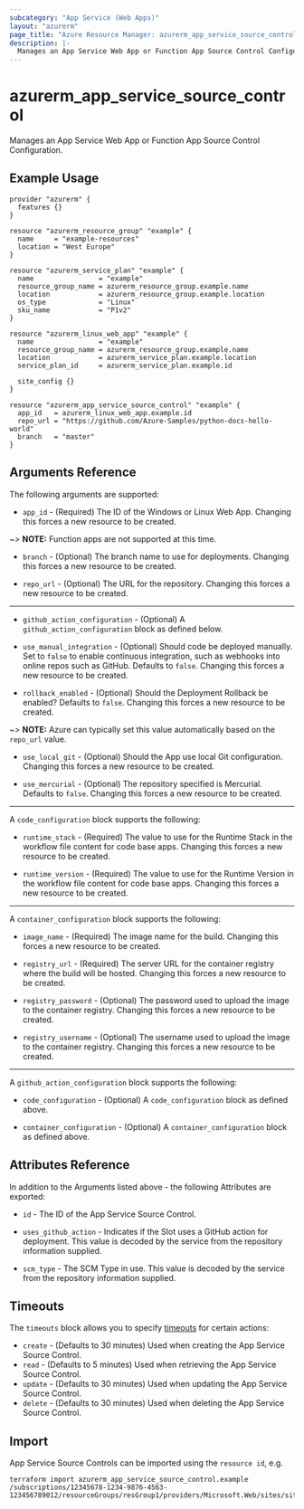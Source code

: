 ```yaml
---
subcategory: "App Service (Web Apps)"
layout: "azurerm"
page_title: "Azure Resource Manager: azurerm_app_service_source_control"
description: |-
  Manages an App Service Web App or Function App Source Control Configuration.
---
```


# azurerm_app_service_source_control

Manages an App Service Web App or Function App Source Control Configuration.

## Example Usage

```hcl
provider "azurerm" {
  features {}
}

resource "azurerm_resource_group" "example" {
  name     = "example-resources"
  location = "West Europe"
}

resource "azurerm_service_plan" "example" {
  name                = "example"
  resource_group_name = azurerm_resource_group.example.name
  location            = azurerm_resource_group.example.location
  os_type             = "Linux"
  sku_name            = "P1v2"
}

resource "azurerm_linux_web_app" "example" {
  name                = "example"
  resource_group_name = azurerm_resource_group.example.name
  location            = azurerm_service_plan.example.location
  service_plan_id     = azurerm_service_plan.example.id

  site_config {}
}

resource "azurerm_app_service_source_control" "example" {
  app_id   = azurerm_linux_web_app.example.id
  repo_url = "https://github.com/Azure-Samples/python-docs-hello-world"
  branch   = "master"
}
```

## Arguments Reference

The following arguments are supported:

* `app_id` - (Required) The ID of the Windows or Linux Web App. Changing this forces a new resource to be created.

~> **NOTE:** Function apps are not supported at this time.

* `branch` - (Optional) The branch name to use for deployments. Changing this forces a new resource to be created.

* `repo_url` - (Optional) The URL for the repository. Changing this forces a new resource to be created.

---

* `github_action_configuration` - (Optional) A `github_action_configuration` block as defined below.

* `use_manual_integration` - (Optional) Should code be deployed manually. Set to `false` to enable continuous integration, such as webhooks into online repos such as GitHub. Defaults to `false`. Changing this forces a new resource to be created.

* `rollback_enabled` - (Optional) Should the Deployment Rollback be enabled? Defaults to `false`. Changing this forces a new resource to be created.

~> **NOTE:** Azure can typically set this value automatically based on the `repo_url` value.

* `use_local_git` - (Optional) Should the App use local Git configuration. Changing this forces a new resource to be created.

* `use_mercurial` - (Optional) The repository specified is Mercurial. Defaults to `false`. Changing this forces a new resource to be created.

---

A `code_configuration` block supports the following:

* `runtime_stack` - (Required) The value to use for the Runtime Stack in the workflow file content for code base apps. Changing this forces a new resource to be created.

* `runtime_version` - (Required) The value to use for the Runtime Version in the workflow file content for code base apps. Changing this forces a new resource to be created.

---

A `container_configuration` block supports the following:

* `image_name` - (Required) The image name for the build. Changing this forces a new resource to be created.

* `registry_url` - (Required) The server URL for the container registry where the build will be hosted. Changing this forces a new resource to be created.

* `registry_password` - (Optional) The password used to upload the image to the container registry. Changing this forces a new resource to be created.

* `registry_username` - (Optional) The username used to upload the image to the container registry. Changing this forces a new resource to be created.

---

A `github_action_configuration` block supports the following:

* `code_configuration` - (Optional) A `code_configuration` block as defined above.

* `container_configuration` - (Optional) A `container_configuration` block as defined above.

## Attributes Reference

In addition to the Arguments listed above - the following Attributes are exported:

* `id` - The ID of the App Service Source Control.

* `uses_github_action` - Indicates if the Slot uses a GitHub action for deployment. This value is decoded by the service from the repository information supplied.

* `scm_type` - The SCM Type in use. This value is decoded by the service from the repository information supplied.

## Timeouts

The `timeouts` block allows you to specify [timeouts](https://www.terraform.io/language/resources/syntax#operation-timeouts) for certain actions:

* `create` - (Defaults to 30 minutes) Used when creating the App Service Source Control.
* `read` - (Defaults to 5 minutes) Used when retrieving the App Service Source Control.
* `update` - (Defaults to 30 minutes) Used when updating the App Service Source Control.
* `delete` - (Defaults to 30 minutes) Used when deleting the App Service Source Control.

## Import

App Service Source Controls can be imported using the `resource id`, e.g.

```shell
terraform import azurerm_app_service_source_control.example /subscriptions/12345678-1234-9876-4563-123456789012/resourceGroups/resGroup1/providers/Microsoft.Web/sites/site1
```
